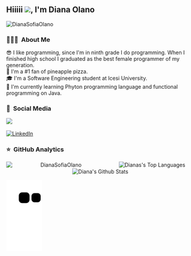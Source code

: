 ## Hiiiii <img src="https://github.com/TheDudeThatCode/TheDudeThatCode/blob/master/Assets/Hi.gif" width="29px">, I'm Diana Olano

<img src="https://komarev.com/ghpvc/?username=DianaSofiaOlano&label=Profile%20views&color=0e75b6&style=flat" alt="DianaSofiaOlano"/> 

### 👩🏾‍💻 &nbsp;About Me

😎&nbsp;I like programming, since I'm in ninth grade I do programming. When I finished high school I graduated as the best female programmer of my generation.\
🍕&nbsp;I'm a #1 fan of pineapple pizza.\
🎓&nbsp;I'm a Software Engineering student at Icesi University.\
🧠&nbsp;I'm currently learning Phyton programming language and functional programming on Java.

### 📱 &nbsp;Social Media

<a href="https://instagram.com/sofi._.di" target="_blank"><img src="https://img.shields.io/badge/-Instagram-%23E4405F?style=for-the-badge&logo=instagram&logoColor=white" target="_blank"></a>

<a href="https://www.linkedin.com/in/diana-sofia-olano-monta%C3%B1o/"><img src="https://img.shields.io/badge/linkedin-%230077B5.svg?&style=for-the-badge&logo=linkedin&logoColor=white" alt="LinkedIn"/></a>

### ⭐ &nbsp;GitHub Analytics

<div align="center">
  <img align="left" src="https://github-readme-streak-stats.herokuapp.com/?user=DianaSofiaOlano&theme=react&hide_border=true&locale=en&layout=compact"  alt="DianaSofiaOlano" width="55%">
  
  <img src="https://github-readme-stats-eight-theta.vercel.app/api/top-langs/?username=DianaSofiaOlano&layout=compact&langs_count=8&theme=react" width="42%" alt="Dianas's Top Languages">
    
  <img align="center" src="https://github-readme-stats-eight-theta.vercel.app/api?username=DianaSofiaOlano&show_icons=true&theme=react&include_all_commits=true&count_private=true" alt="Diana's Github Stats" width="42%">
</div>
  
![Snake animation](https://github.com/rafaballerini/rafaballerini/blob/output/github-contribution-grid-snake.svg)
